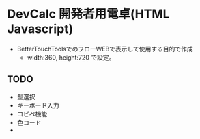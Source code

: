 # DevCalc 開発者用電卓(HTML Javascript)

- BetterTouchToolsでのフローWEBで表示して使用する目的で作成
    - width:360, height:720 で設定。

## TODO
- 型選択
- キーボード入力
- コピペ機能
- 色コード
- 
